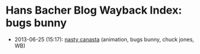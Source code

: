 # Hans Bacher Blog Wayback Index: bugs bunny

* 2013-06-25 (15:17): [nasty canasta](https://web.archive.org/web/https://one1more2time3.wordpress.com/2013/06/25/nasty-canasta/) (animation, bugs bunny, chuck jones, WB)